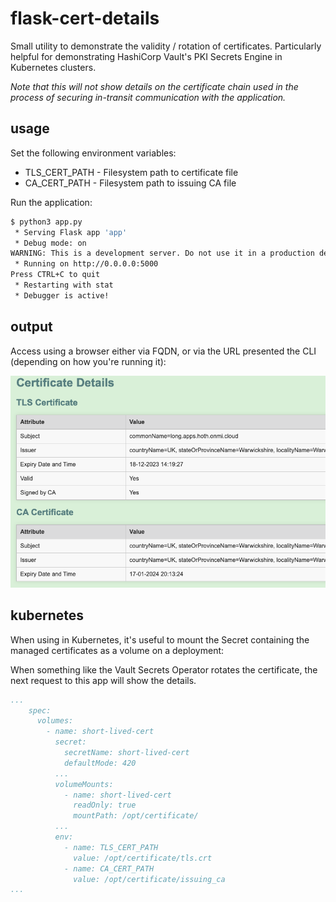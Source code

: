 # flask-cert-details

Small utility to demonstrate the validity / rotation of certificates. Particularly helpful for demonstrating HashiCorp Vault's PKI Secrets Engine in Kubernetes clusters.

*Note that this will not show details on the certificate chain used in the process of securing in-transit communication with the application.*

## usage

Set the following environment variables:

* TLS_CERT_PATH - Filesystem path to certificate file
* CA_CERT_PATH - Filesystem path to issuing CA file

Run the application:

```bash
$ python3 app.py
 * Serving Flask app 'app'
 * Debug mode: on
WARNING: This is a development server. Do not use it in a production deployment. Use a production WSGI server instead.
 * Running on http://0.0.0.0:5000
Press CTRL+C to quit
 * Restarting with stat
 * Debugger is active!
```

## output

Access using a browser either via FQDN, or via the URL presented the CLI (depending on how you're running it):

![screenshot of flask-cert-details displaying certificate and CA information](./images/output.png)

## kubernetes

When using in Kubernetes, it's useful to mount the Secret containing the managed certificates as a volume on a deployment:

When something like the Vault Secrets Operator rotates the certificate, the next request to this app will show the details.

```yaml
...
    spec:
      volumes:
        - name: short-lived-cert
          secret:
            secretName: short-lived-cert
            defaultMode: 420
          ...
          volumeMounts:
            - name: short-lived-cert
              readOnly: true
              mountPath: /opt/certificate/
          ...
          env:
            - name: TLS_CERT_PATH
              value: /opt/certificate/tls.crt
            - name: CA_CERT_PATH
              value: /opt/certificate/issuing_ca
...

```